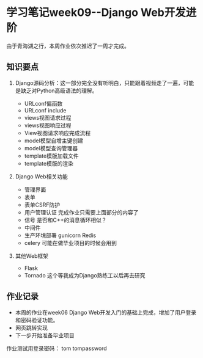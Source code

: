 # 学习笔记week09--Django Web开发进阶
由于青海湖之行，本周作业依次推迟了一周才完成。

## 知识要点
1. Django源码分析：这一部分完全没有听明白，只能跟着视频走了一遍，可能是缺乏对Python高级语法的理解。
    * URLconf偏函数
    * URLconf include
    * views视图请求过程
    * views视图响应过程
    * View视图请求响应完成流程
    * model模型自增主键创建
    * model模型查询管理器
    * template模版加载文件
    * template模版的渲染 

2. Django Web相关功能
    * 管理界面
    * 表单
    * 表单CSRF防护
    * 用户管理认证
    完成作业只需要上面部分的内容了
    * 信号 是否和C++的消息循环相似？
    * 中间件
    * 生产环境部署 gunicorn Redis
    * celery 可能在做毕业项目的时候会用到

3. 其他Web框架
    * Flask 
    * Tornado
    这个等我成为Django熟练工以后再去研究

## 作业记录
* 本周的作业在week06 Django Web开发入门的基础上完成，增加了用户登录和密码验证功能。
* 网页跳转实现
* 下一步开始准备毕业项目

作业测试用登录密码：
tom
tompassword
